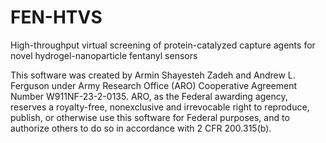 # FEN-HTVS

High-throughput virtual screening of protein-catalyzed capture agents for novel hydrogel-nanoparticle fentanyl sensors

This software was created by Armin Shayesteh Zadeh and Andrew L. Ferguson under Army Research Office (ARO) Cooperative Agreement Number W911NF-23-2-0135. ARO, as the Federal awarding agency, reserves a royalty-free, nonexclusive and irrevocable right to reproduce, publish, or otherwise use this software for Federal purposes, and to authorize others to do so in accordance with 2 CFR 200.315(b).
